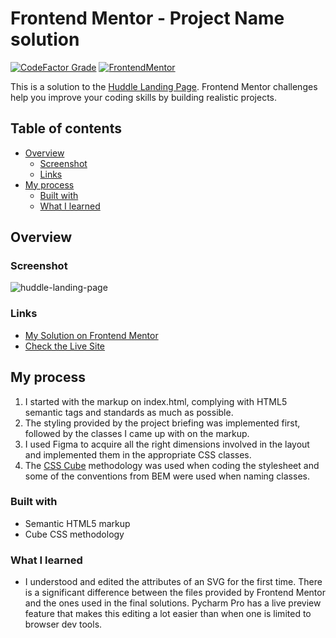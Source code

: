 # Frontend Mentor - Project Name solution

[![CodeFactor Grade](https://img.shields.io/codefactor/grade/github/EONRaider/Huddle-Landing-Page?label=CodeFactor&logo=codefactor&style=flat-square)](https://www.codefactor.io/repository/github/eonraider/huddle-landing-page)
[![FrontendMentor](https://img.shields.io/badge/FrontendMentor-EONRaider-blue?style=flat-square)](https://www.frontendmentor.io/profile/EONRaider)

This is a solution to
the [Huddle Landing Page](https://www.frontendmentor.io/challenges/huddle-landing-page-with-a-single-introductory-section-B_2Wvxgi0).
Frontend Mentor challenges help you
improve your coding skills by building realistic projects.

## Table of contents

- [Overview](#overview)
    - [Screenshot](#screenshot)
    - [Links](#links)
- [My process](#my-process)
    - [Built with](#built-with)
    - [What I learned](#what-i-learned)

## Overview

### Screenshot

![huddle-landing-page](https://github.com/EONRaider/Huddle-Landing-Page/assets/15611424/0d7bb061-a24e-47cd-9183-74a8b13ec4e8)

### Links

- [My Solution on Frontend Mentor](https://www.frontendmentor.io/solutions/project-name)
- [Check the Live Site](https://eonraider-huddle-landing-page.netlify.app/)

## My process

1. I started with the markup on index.html, complying with HTML5 semantic tags and standards as much as possible.
2. The styling provided by the project briefing was implemented first, followed by the classes I came up with on the
   markup.
3. I used Figma to acquire all the right dimensions involved in the layout and implemented them in the appropriate CSS
   classes.
4. The [CSS Cube](https://cube.fyi/) methodology was used when coding the stylesheet and some of the conventions from
   BEM were used when naming classes.

### Built with

- Semantic HTML5 markup
- Cube CSS methodology

### What I learned

- I understood and edited the attributes of an SVG for the first time. There is a significant difference between the
  files provided by Frontend Mentor and the ones used in the final solutions. Pycharm Pro has a live preview feature
  that makes this editing a lot easier than when one is limited to browser dev tools.